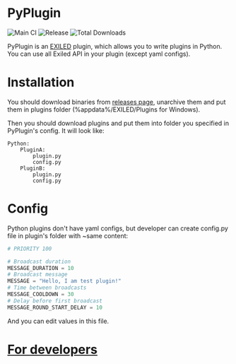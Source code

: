 # PyPlugin

![Main CI](https://github.com/TrickyBestia/PyPlugin/workflows/Main%20CI/badge.svg)
![Release](https://img.shields.io/github/v/release/TrickyBestia/PyPlugin.svg?include_prereleases&style=flat)
![Total Downloads](https://img.shields.io/github/downloads/TrickyBestia/EXILED/PyPlugin.svg?style=flat)

PyPlugin is an [EXILED](https://github.com/galaxy119/EXILED) plugin, which allows you to write plugins in Python. You can use all Exiled API in your plugin (except yaml configs).

# Installation

You should download binaries from [releases page](https://github.com/TrickyBestia/PyPlugin/releases), unarchive them and put them in plugins folder (%appdata%/EXILED/Plugins for Windows).

Then you should download plugins and put them into folder you specified in PyPlugin's config.
It will look like:
```
Python:
    PluginA:
        plugin.py
        config.py
    PluginB:
        plugin.py
        config.py
```

# Config

Python plugins don't have yaml configs, but developer can create config.py file in plugin's folder with ~same content:
```python
# PRIORITY 100

# Broadcast duration
MESSAGE_DURATION = 10
# Broadcast message
MESSAGE = "Hello, I am test plugin!"
# Time between broadcasts
MESSAGE_COOLDOWN = 30
# Delay before first broadcast
MESSAGE_ROUND_START_DELAY = 10
```
And you can edit values in this file.

# [For developers](https://github.com/TrickyBestia/PyPlugin/blob/development/ForDevelopers.md)